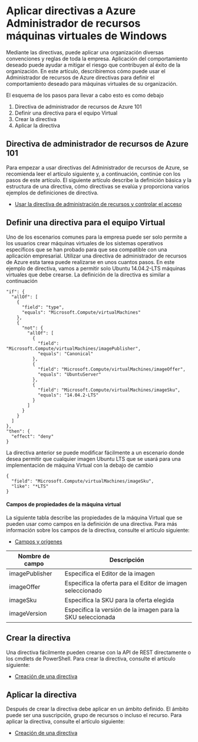<properties
    pageTitle="Aplicar directivas a Azure Administrador de recursos máquinas virtuales de Windows | Microsoft Azure"
    description="Cómo aplicar una directiva para una máquina Virtual en Linux Administrador de recursos de Azure"
    services="virtual-machines-linux"
    documentationCenter=""
    authors="singhkays"
    manager="timlt"
    editor=""
    tags="azure-resource-manager"/>

<tags
    ms.service="virtual-machines-linux"
    ms.workload="infrastructure-services"
    ms.tgt_pltfrm="vm-linux"
    ms.devlang="na"
    ms.topic="article"
    ms.date="04/13/2016"
    ms.author="singhkay"/>

# <a name="apply-policies-to-azure-resource-manager-virtual-machines"></a>Aplicar directivas a Azure Administrador de recursos máquinas virtuales de Windows

Mediante las directivas, puede aplicar una organización diversas convenciones y reglas de toda la empresa. Aplicación del comportamiento deseado puede ayudar a mitigar el riesgo que contribuyen al éxito de la organización. En este artículo, describiremos cómo puede usar el Administrador de recursos de Azure directivas para definir el comportamiento deseado para máquinas virtuales de su organización.

El esquema de los pasos para llevar a cabo esto es como debajo

1. Directiva de administrador de recursos de Azure 101
2. Definir una directiva para el equipo Virtual
3. Crear la directiva
4. Aplicar la directiva

## <a name="azure-resource-manager-policy-101"></a>Directiva de administrador de recursos de Azure 101

Para empezar a usar directivas del Administrador de recursos de Azure, se recomienda leer el artículo siguiente y, a continuación, continúe con los pasos de este artículo. El siguiente artículo describe la definición básica y la estructura de una directiva, cómo directivas se evalúa y proporciona varios ejemplos de definiciones de directiva.

* [Usar la directiva de administración de recursos y controlar el acceso](../resource-manager-policy.md)

## <a name="define-a-policy-for-your-virtual-machine"></a>Definir una directiva para el equipo Virtual

Uno de los escenarios comunes para la empresa puede ser solo permite a los usuarios crear máquinas virtuales de los sistemas operativos específicos que se han probado para que sea compatible con una aplicación empresarial. Utilizar una directiva de administrador de recursos de Azure esta tarea puede realizarse en unos cuantos pasos. En este ejemplo de directiva, vamos a permitir solo Ubuntu 14.04.2-LTS máquinas virtuales que debe crearse. La definición de la directiva es similar a continuación

```
"if": {
  "allOf": [
    {
      "field": "type",
      "equals": "Microsoft.Compute/virtualMachines"
    },
    {
      "not": {
        "allOf": [
          {
            "field": "Microsoft.Compute/virtualMachines/imagePublisher",
            "equals": "Canonical"
          },
          {
            "field": "Microsoft.Compute/virtualMachines/imageOffer",
            "equals": "UbuntuServer"
          },
          {
            "field": "Microsoft.Compute/virtualMachines/imageSku",
            "equals": "14.04.2-LTS"
          }
        ]
      }
    }
  ]
},
"then": {
  "effect": "deny"
}
```

La directiva anterior se puede modificar fácilmente a un escenario donde desea permitir que cualquier imagen Ubuntu LTS que se usará para una implementación de máquina Virtual con la debajo de cambio

```
{
  "field": "Microsoft.Compute/virtualMachines/imageSku",
  "like": "*LTS"
}
```

#### <a name="virtual-machine-property-fields"></a>Campos de propiedades de la máquina virtual

La siguiente tabla describe las propiedades de la máquina Virtual que se pueden usar como campos en la definición de una directiva. Para más información sobre los campos de la directiva, consulte el artículo siguiente:

* [Campos y orígenes](../resource-manager-policy.md#fields-and-sources)


| Nombre de campo     | Descripción                                        |
|----------------|----------------------------------------------------|
| imagePublisher | Especifica el Editor de la imagen               |
| imageOffer     | Especifica la oferta para el Editor de imagen seleccionado |
| imageSku       | Especifica la SKU para la oferta elegida             |
| imageVersion   | Especifica la versión de la imagen para la SKU seleccionada     |

## <a name="create-the-policy"></a>Crear la directiva

Una directiva fácilmente pueden crearse con la API de REST directamente o los cmdlets de PowerShell. Para crear la directiva, consulte el artículo siguiente:

* [Creación de una directiva](../resource-manager-policy.md#creating-a-policy)


## <a name="apply-the-policy"></a>Aplicar la directiva

Después de crear la directiva debe aplicar en un ámbito definido. El ámbito puede ser una suscripción, grupo de recursos o incluso el recurso. Para aplicar la directiva, consulte el artículo siguiente:

* [Creación de una directiva](../resource-manager-policy.md#applying-a-policy)
